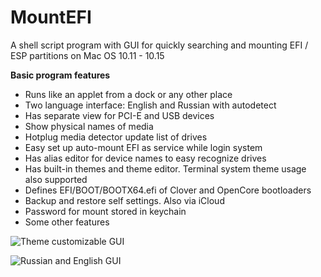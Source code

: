 # MountEFI
A shell script program with GUI for quickly searching and mounting EFI / ESP partitions on Mac OS 10.11 - 10.15

**Basic program features**

* Runs like an applet from a dock or any other place
* Two language interface: English and Russian with autodetect
* Has separate view for PCI-E and USB devices
* Show physical names of media
* Hotplug media detector update list of drives
* Easy set up auto-mount EFI as service while login system
* Has alias editor for device names to easy recognize drives
* Has built-in themes and theme editor. Terminal system theme usage also supported
* Defines EFI/BOOT/BOOTX64.efi of Clover and OpenCore bootloaders
* Backup and restore self settings. Also via iCloud
* Password for mount stored in keychain
* Some other features

![Theme customizable GUI](https://github.com/Andrej-Antipov/MountEFI/blob/master/screenshots/100.png)

![Russian and English GUI](https://github.com/Andrej-Antipov/MountEFI/blob/master/screenshots/101.png)


